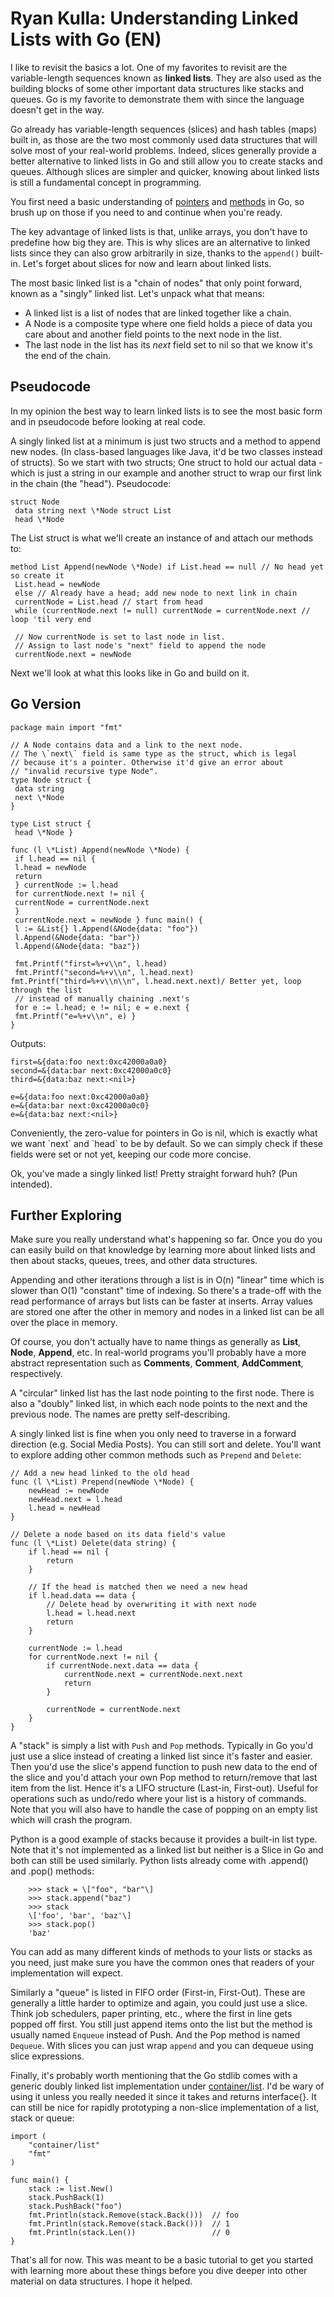 # Ryan Kulla: Understanding Linked Lists with Go (EN)
I like to revisit the basics a lot. One of my favorites to revisit are the variable-length sequences known as **linked lists**. They are also used as the building blocks of some other important data structures like stacks and queues. Go is my favorite to demonstrate them with since the language doesn't get in the way.

Go already has variable-length sequences (slices) and hash tables (maps) built in, as those are the two most commonly used data structures that will solve most of your real-world problems. Indeed, slices generally provide a better alternative to linked lists in Go and still allow you to create stacks and queues. Although slices are simpler and quicker, knowing about linked lists is still a fundamental concept in programming.

You first need a basic understanding of [pointers](https://tour.golang.org/moretypes/1) and [methods](https://tour.golang.org/methods/1) in Go, so brush up on those if you need to and continue when you're ready.

The key advantage of linked lists is that, unlike arrays, you don't have to predefine how big they are. This is why slices are an alternative to linked lists since they can also grow arbitrarily in size, thanks to the `append()` built-in. Let's forget about slices for now and learn about linked lists.

The most basic linked list is a "chain of nodes" that only point forward, known as a "singly" linked list. Let's unpack what that means:

*   A linked list is a list of nodes that are linked together like a chain.
*   A Node is a composite type where one field holds a piece of data you care about and another field points to the next node in the list.
*   The last node in the list has its _next_ field set to nil so that we know it's the end of the chain.

Pseudocode
----------

In my opinion the best way to learn linked lists is to see the most basic form and in pseudocode before looking at real code.

A singly linked list at a minimum is just two structs and a method to append new nodes. (In class-based languages like Java, it'd be two classes instead of structs). So we start with two structs; One struct to hold our actual data - which is just a string in our example and another struct to wrap our first link in the chain (the "head"). Pseudocode:

```
struct Node
 data string next \*Node struct List
 head \*Node 
```

The List struct is what we'll create an instance of and attach our methods to:

```
method List Append(newNode \*Node) if List.head == null // No head yet so create it
 List.head = newNode
 else // Already have a head; add new node to next link in chain
 currentNode = List.head // start from head
 while (currentNode.next != null) currentNode = currentNode.next // loop 'til very end
 
 // Now currentNode is set to last node in list.
 // Assign to last node's "next" field to append the node
 currentNode.next = newNode 
```

Next we'll look at what this looks like in Go and build on it.

Go Version
----------

```
package main import "fmt"

// A Node contains data and a link to the next node.
// The \`next\` field is same type as the struct, which is legal 
// because it's a pointer. Otherwise it'd give an error about
// "invalid recursive type Node".
type Node struct {
 data string
 next \*Node
}

type List struct {
 head \*Node }

func (l \*List) Append(newNode \*Node) {
 if l.head == nil {
 l.head = newNode
 return
 } currentNode := l.head
 for currentNode.next != nil {
 currentNode = currentNode.next
 }
 currentNode.next = newNode } func main() {
 l := &List{} l.Append(&Node{data: "foo"})
 l.Append(&Node{data: "bar"})
 l.Append(&Node{data: "baz"})

 fmt.Printf("first=%+v\\n", l.head)
 fmt.Printf("second=%+v\\n", l.head.next) fmt.Printf("third=%+v\\n\\n", l.head.next.next)/ Better yet, loop through the list
 // instead of manually chaining .next's
 for e := l.head; e != nil; e = e.next {
 fmt.Printf("e=%+v\\n", e) }
} 
```

Outputs:

    first=&{data:foo next:0xc42000a0a0}
    second=&{data:bar next:0xc42000a0c0}
    third=&{data:baz next:<nil>}

    e=&{data:foo next:0xc42000a0a0}
    e=&{data:bar next:0xc42000a0c0}
    e=&{data:baz next:<nil>}

Conveniently, the zero-value for pointers in Go is nil, which is exactly what we want \`next\` and \`head\` to be by default. So we can simply check if these fields were set or not yet, keeping our code more concise.

Ok, you've made a singly linked list! Pretty straight forward huh? (Pun intended).

Further Exploring
-----------------

Make sure you really understand what's happening so far. Once you do you can easily build on that knowledge by learning more about linked lists and then about stacks, queues, trees, and other data structures.

Appending and other iterations through a list is in O(n) "linear" time which is slower than O(1) "constant" time of indexing. So there's a trade-off with the read performance of arrays but lists can be faster at inserts. Array values are stored one after the other in memory and nodes in a linked list can be all over the place in memory.

Of course, you don't actually have to name things as generally as **List**, **Node**, **Append**, etc. In real-world programs you'll probably have a more abstract representation such as **Comments**, **Comment**, **AddComment**, respectively.

A "circular" linked list has the last node pointing to the first node. There is also a "doubly" linked list, in which each node points to the next and the previous node. The names are pretty self-describing.

A singly linked list is fine when you only need to traverse in a forward direction (e.g. Social Media Posts). You can still sort and delete. You'll want to explore adding other common methods such as `Prepend` and `Delete`:

```
// Add a new head linked to the old head
func (l \*List) Prepend(newNode \*Node) {
    newHead := newNode
    newHead.next = l.head
    l.head = newHead
}

// Delete a node based on its data field's value
func (l \*List) Delete(data string) {
    if l.head == nil {
        return
    }

    // If the head is matched then we need a new head
    if l.head.data == data {
        // Delete head by overwriting it with next node
        l.head = l.head.next
        return
    }

    currentNode := l.head
    for currentNode.next != nil {
        if currentNode.next.data == data {
            currentNode.next = currentNode.next.next
            return
        }

        currentNode = currentNode.next
    }
}

```

A "stack" is simply a list with `Push` and `Pop` methods. Typically in Go you'd just use a slice instead of creating a linked list since it's faster and easier. Then you'd use the slice's append function to push new data to the end of the slice and you'd attach your own Pop method to return/remove that last item from the list. Hence it's a LIFO structure (Last-in, First-out). Useful for operations such as undo/redo where your list is a history of commands. Note that you will also have to handle the case of popping on an empty list which will crash the program.

Python is a good example of stacks because it provides a built-in list type. Note that it's not implemented as a linked list but neither is a Slice in Go and both can still be used similarly. Python lists already come with .append() and .pop() methods:

```
    >>> stack = \["foo", "bar"\]
    >>> stack.append("baz")
    >>> stack
    \['foo', 'bar', 'baz'\]
    >>> stack.pop()
    'baz'

```

You can add as many different kinds of methods to your lists or stacks as you need, just make sure you have the common ones that readers of your implementation will expect.

Similarly a "queue" is listed in FIFO order (First-in, First-Out). These are generally a little harder to optimize and again, you could just use a slice. Think job schedulers, paper printing, etc., where the first in line gets popped off first. You still just append items onto the list but the method is usually named `Enqueue` instead of Push. And the Pop method is named `Dequeue`. With slices you can just wrap `append` and you can dequeue using slice expressions.

Finally, it's probably worth mentioning that the Go stdlib comes with a generic doubly linked list implementation under [container/list](https://golang.org/pkg/container/list/). I'd be wary of using it unless you really needed it since it takes and returns interface{}. It can still be nice for rapidly prototyping a non-slice implementation of a list, stack or queue:

```
import (
    "container/list"
    "fmt"
)

func main() {
    stack := list.New()
    stack.PushBack(1)
    stack.PushBack("foo")
    fmt.Println(stack.Remove(stack.Back()))  // foo
    fmt.Println(stack.Remove(stack.Back()))  // 1
    fmt.Println(stack.Len())                 // 0
}

```

That's all for now. This was meant to be a basic tutorial to get you started with learning more about these things before you dive deeper into other material on data structures. I hope it helped.